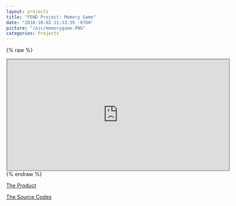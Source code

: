 ```yaml
---
layout: projects
title: "FEND Project: Memory Game"
date: "2018-10-02 21:33:39 -0700"
picture: "/pic/memorygame.PNG"
categories: Projects
---
```


{% raw %}
<iframe marginwidth="0" marginheight="0" width="600" height="300" style="border: 3px ridge #cccccc;text-align:center" src="https://curious-yu.github.io/fend-project-memory-game/"></iframe>
{% endraw %}

[The Product](https://curious-yu.github.io/fend-project-memory-game/)

[The Source Codes](https://github.com/Curious-Yu/fend-project-memory-game)
